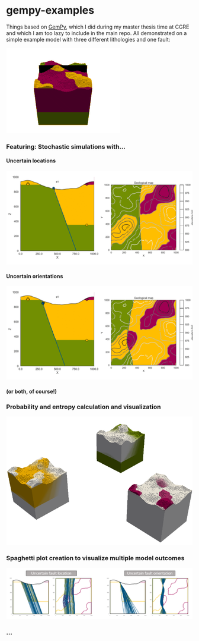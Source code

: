 # gempy-examples
Things based on [GemPy](https://github.com/cgre-aachen/gempy), which I did during my master thesis time at CGRE and which I am too lazy to include in the main repo. All demonstrated on a simple example model with three different lithologies and one fault:

![](figs/test3.gif)

### Featuring: Stochastic simulations with... 

#### Uncertain locations
![](figs/loc_unc.gif)

#### Uncertain orientations
![](figs/or_unc.gif)

#### (or both, of course!)

### Probability and entropy calculation and visualization
![](figs/prob2entropy.gif)

### Spaghetti plot creation to visualize multiple model outcomes
![](figs/spaghetti.png)

### ...